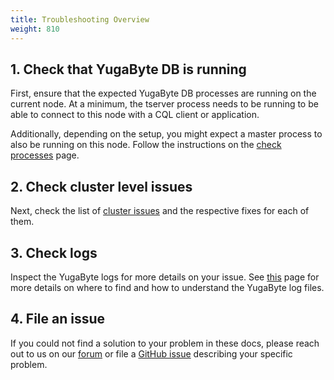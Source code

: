 ```yaml
---
title: Troubleshooting Overview
weight: 810
---
```


## 1. Check that YugaByte DB is running

First, ensure that the expected YugaByte DB processes are running on the current node.
At a minimum, the tserver process needs to be running to be able to connect to this node with a CQL client or application.

Additionally, depending on the setup, you might expect a master process to also be running on this node.
Follow the instructions on the [check processes](/troubleshoot/nodes/check-processes/) page.

## 2. Check cluster level issues

Next, check the list of [cluster issues](/troubleshoot/cluster) and the respective fixes for each of them.

## 3. Check logs

Inspect the YugaByte logs for more details on your issue. See [this](/troubleshoot/nodes/check-logs) page for more details on where to find and how to understand the YugaByte log files.

## 4. File an issue

If you could not find a solution to your problem in these docs, please reach out to us on our [forum](https://forum.yugabyte.com/) or file a [GitHub issue](https://github.com/YugaByte/yugabyte-db/issues) describing your specific problem.

